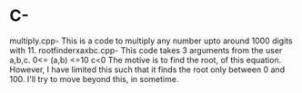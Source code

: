 # C-
multiply.cpp-
This is a code to multiply any number upto around 1000 digits with 11.
rootfinderxaxbc.cpp-
This code takes 3 arguments from the user a,b,c.
0<= (a,b) <=10
c<0
The motive is to find the root, of this equation. However, I have limited this such that it finds the root only between 0 and 100. I'll try to move beyond this, in sometime.
